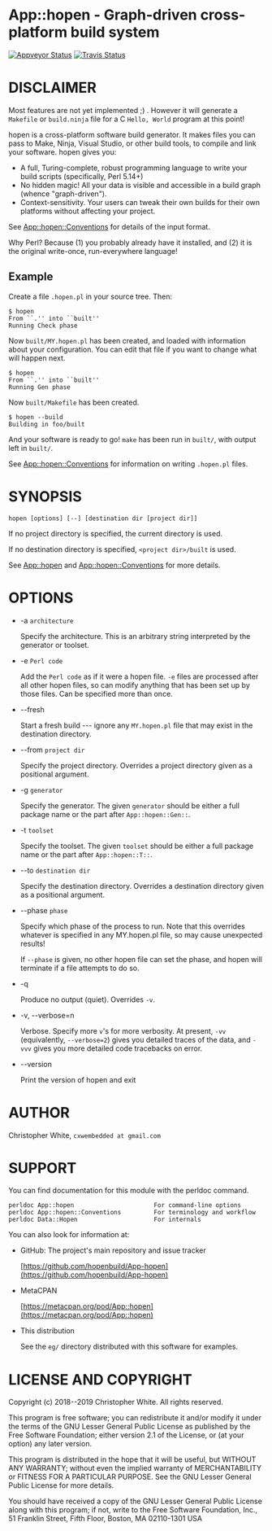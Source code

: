 # App::hopen - Graph-driven cross-platform build system

[![Appveyor Status](https://img.shields.io/appveyor/ci/cxw42/app-hopen.svg?logo=appveyor)](https://ci.appveyor.com/project/cxw42/app-hopen) [![Travis Status](https://img.shields.io/travis/hopenbuild/app-hopen.svg?logo=travis)](https://travis-ci.org/hopenbuild/app-hopen) 


# DISCLAIMER

Most features are not yet implemented ;) .  However it will generate a
`Makefile` or `build.ninja` file for a C `Hello, World` program at this
point!


hopen is a cross-platform software build generator.  It makes files you can
pass to Make, Ninja, Visual Studio, or other build tools, to compile and
link your software.  hopen gives you:

- A full, Turing-complete, robust programming language to write your
build scripts (specifically, Perl 5.14+)
- No hidden magic!  All your data is visible and accessible in a build graph
(whence "graph-driven").
- Context-sensitivity.  Your users can tweak their own builds for their own
platforms without affecting your project.

See [App::hopen::Conventions](https://metacpan.org/pod/App::hopen::Conventions) for details of the input format.

Why Perl?  Because (1) you probably already have it installed, and
(2) it is the original write-once, run-everywhere language!

## Example

Create a file `.hopen.pl` in your source tree.  Then:

    $ hopen
    From ``.'' into ``built''
    Running Check phase

Now `built/MY.hopen.pl` has been created, and loaded with information about
your configuration.  You can edit that file if you want to change what will
happen next.

    $ hopen
    From ``.'' into ``built''
    Running Gen phase

Now `built/Makefile` has been created.

    $ hopen --build
    Building in foo/built

And your software is ready to go!  `make` has been run in `built/`,
with output left in `built/`.

See [App::hopen::Conventions](https://metacpan.org/pod/App::hopen::Conventions) for information on writing `.hopen.pl` files.

# SYNOPSIS

    hopen [options] [--] [destination dir [project dir]]

If no project directory is specified, the current directory is used.

If no destination directory is specified, `<project dir>/built` is used.

See [App::hopen](https://metacpan.org/pod/App::hopen) and [App::hopen::Conventions](https://metacpan.org/pod/App::hopen::Conventions) for more details.

# OPTIONS

- -a `architecture`

    Specify the architecture.  This is an arbitrary string interpreted by the
    generator or toolset.

- -e `Perl code`

    Add the `Perl code` as if it were a hopen file.  `-e` files are processed
    after all other hopen files, so can modify anything that has been set up
    by those files.  Can be specified more than once.

- --fresh

    Start a fresh build --- ignore any `MY.hopen.pl` file that may exist in
    the destination directory.

- --from `project dir`

    Specify the project directory.  Overrides a project directory given as a
    positional argument.

- -g `generator`

    Specify the generator.  The given `generator` should be either a full package
    name or the part after `App::hopen::Gen::`.

- -t `toolset`

    Specify the toolset.  The given `toolset` should be either a full package
    name or the part after `App::hopen::T::`.

- --to `destination dir`

    Specify the destination directory.  Overrides a destination directory given
    as a positional argument.

- --phase `phase`

    Specify which phase of the process to run.  Note that this overrides whatever
    is specified in any MY.hopen.pl file, so may cause unexpected results!

    If `--phase` is given, no other hopen file can set the phase, and hopen will
    terminate if a file attempts to do so.

- -q

    Produce no output (quiet).  Overrides `-v`.

- -v, --verbose=n

    Verbose.  Specify more `v`'s for more verbosity.  At present, `-vv`
    (equivalently, `--verbose=2`) gives
    you detailed traces of the data, and `-vvv` gives you more detailed
    code tracebacks on error.

- --version

    Print the version of hopen and exit

# AUTHOR

Christopher White, `cxwembedded at gmail.com`

# SUPPORT

You can find documentation for this module with the perldoc command.

    perldoc App::hopen                      For command-line options
    perldoc App::hopen::Conventions         For terminology and workflow
    perldoc Data::Hopen                     For internals

You can also look for information at:

- GitHub: The project's main repository and issue tracker

    [https://github.com/hopenbuild/App-hopen](https://github.com/hopenbuild/App-hopen)

- MetaCPAN

    [https://metacpan.org/pod/App::hopen](https://metacpan.org/pod/App::hopen)

- This distribution

    See the `eg/` directory distributed with this software for examples.

# LICENSE AND COPYRIGHT

Copyright (c) 2018--2019 Christopher White.  All rights reserved.

This program is free software; you can redistribute it and/or
modify it under the terms of the GNU Lesser General Public
License as published by the Free Software Foundation; either
version 2.1 of the License, or (at your option) any later version.

This program is distributed in the hope that it will be useful,
but WITHOUT ANY WARRANTY; without even the implied warranty of
MERCHANTABILITY or FITNESS FOR A PARTICULAR PURPOSE.  See the GNU
Lesser General Public License for more details.

You should have received a copy of the GNU Lesser General Public
License along with this program; if not, write to the Free
Software Foundation, Inc.,
51 Franklin Street, Fifth Floor, Boston, MA 02110-1301  USA
